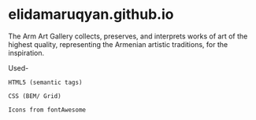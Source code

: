 # elidamaruqyan.github.io

The Arm Art Gallery collects, preserves, and interprets works of art of the highest quality, representing the Armenian artistic traditions, for the inspiration.

Used-

    HTML5 (semantic tags)

    CSS (BEM/ Grid)

    Icons from fontAwesome
